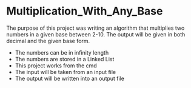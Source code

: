 # Multiplication_With_Any_Base
The purpose of this project was writing an algorithm that multiplies two numbers in a given base between 2-10. The output will be given in both decimal and the given base form.
- The numbers can be in infinity length
- The numbers are stored in a Linked List
- This project works from the cmd
- The input will be taken from an input file
- The output will be written into an output file
